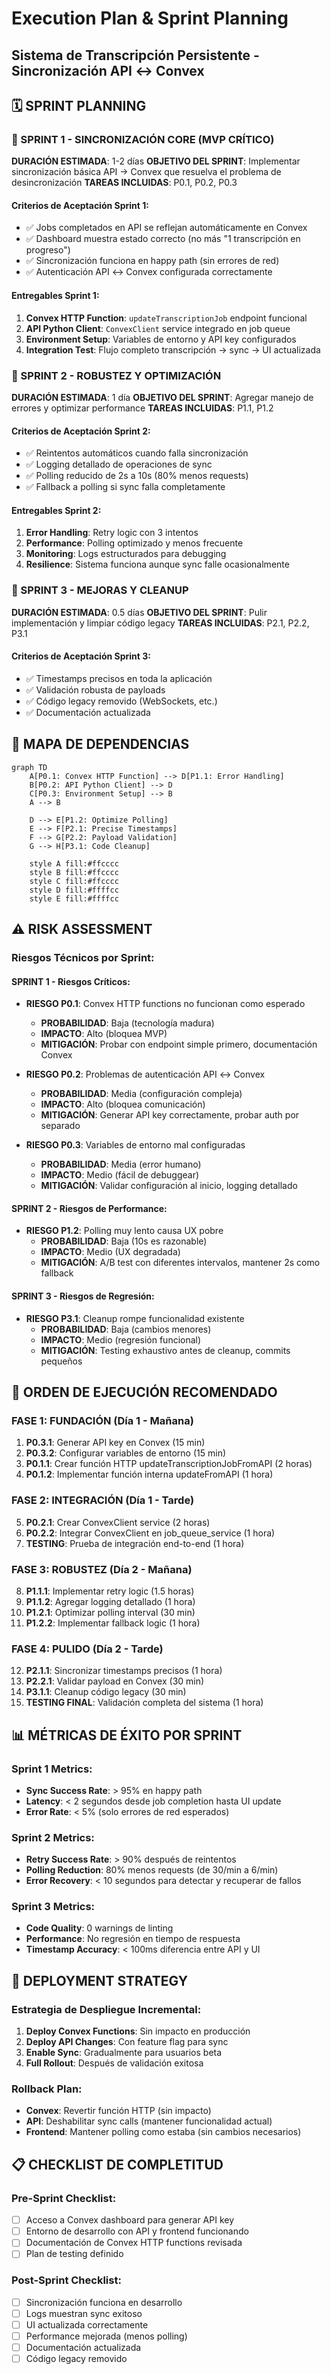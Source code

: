 # Execution Plan & Sprint Planning
## Sistema de Transcripción Persistente - Sincronización API ↔ Convex

## 🗓️ SPRINT PLANNING

### 📅 SPRINT 1 - SINCRONIZACIÓN CORE (MVP CRÍTICO)
**DURACIÓN ESTIMADA**: 1-2 días
**OBJETIVO DEL SPRINT**: Implementar sincronización básica API → Convex que resuelva el problema de desincronización
**TAREAS INCLUIDAS**: P0.1, P0.2, P0.3

#### Criterios de Aceptación Sprint 1:
- ✅ Jobs completados en API se reflejan automáticamente en Convex
- ✅ Dashboard muestra estado correcto (no más "1 transcripción en progreso")
- ✅ Sincronización funciona en happy path (sin errores de red)
- ✅ Autenticación API ↔ Convex configurada correctamente

#### Entregables Sprint 1:
1. **Convex HTTP Function**: `updateTranscriptionJob` endpoint funcional
2. **API Python Client**: `ConvexClient` service integrado en job queue
3. **Environment Setup**: Variables de entorno y API key configurados
4. **Integration Test**: Flujo completo transcripción → sync → UI actualizada

### 📅 SPRINT 2 - ROBUSTEZ Y OPTIMIZACIÓN
**DURACIÓN ESTIMADA**: 1 día
**OBJETIVO DEL SPRINT**: Agregar manejo de errores y optimizar performance
**TAREAS INCLUIDAS**: P1.1, P1.2

#### Criterios de Aceptación Sprint 2:
- ✅ Reintentos automáticos cuando falla sincronización
- ✅ Logging detallado de operaciones de sync
- ✅ Polling reducido de 2s a 10s (80% menos requests)
- ✅ Fallback a polling si sync falla completamente

#### Entregables Sprint 2:
1. **Error Handling**: Retry logic con 3 intentos
2. **Performance**: Polling optimizado y menos frecuente
3. **Monitoring**: Logs estructurados para debugging
4. **Resilience**: Sistema funciona aunque sync falle ocasionalmente

### 📅 SPRINT 3 - MEJORAS Y CLEANUP
**DURACIÓN ESTIMADA**: 0.5 días
**OBJETIVO DEL SPRINT**: Pulir implementación y limpiar código legacy
**TAREAS INCLUIDAS**: P2.1, P2.2, P3.1

#### Criterios de Aceptación Sprint 3:
- ✅ Timestamps precisos en toda la aplicación
- ✅ Validación robusta de payloads
- ✅ Código legacy removido (WebSockets, etc.)
- ✅ Documentación actualizada

## 🔄 MAPA DE DEPENDENCIAS

```mermaid
graph TD
    A[P0.1: Convex HTTP Function] --> D[P1.1: Error Handling]
    B[P0.2: API Python Client] --> D
    C[P0.3: Environment Setup] --> B
    A --> B
    
    D --> E[P1.2: Optimize Polling]
    E --> F[P2.1: Precise Timestamps]
    F --> G[P2.2: Payload Validation]
    G --> H[P3.1: Code Cleanup]
    
    style A fill:#ffcccc
    style B fill:#ffcccc
    style C fill:#ffcccc
    style D fill:#ffffcc
    style E fill:#ffffcc
```

## ⚠️ RISK ASSESSMENT

### Riesgos Técnicos por Sprint:

#### SPRINT 1 - Riesgos Críticos:
- **RIESGO P0.1**: Convex HTTP functions no funcionan como esperado
  - **PROBABILIDAD**: Baja (tecnología madura)
  - **IMPACTO**: Alto (bloquea MVP)
  - **MITIGACIÓN**: Probar con endpoint simple primero, documentación Convex

- **RIESGO P0.2**: Problemas de autenticación API ↔ Convex
  - **PROBABILIDAD**: Media (configuración compleja)
  - **IMPACTO**: Alto (bloquea comunicación)
  - **MITIGACIÓN**: Generar API key correctamente, probar auth por separado

- **RIESGO P0.3**: Variables de entorno mal configuradas
  - **PROBABILIDAD**: Media (error humano)
  - **IMPACTO**: Medio (fácil de debuggear)
  - **MITIGACIÓN**: Validar configuración al inicio, logging detallado

#### SPRINT 2 - Riesgos de Performance:
- **RIESGO P1.2**: Polling muy lento causa UX pobre
  - **PROBABILIDAD**: Baja (10s es razonable)
  - **IMPACTO**: Medio (UX degradada)
  - **MITIGACIÓN**: A/B test con diferentes intervalos, mantener 2s como fallback

#### SPRINT 3 - Riesgos de Regresión:
- **RIESGO P3.1**: Cleanup rompe funcionalidad existente
  - **PROBABILIDAD**: Baja (cambios menores)
  - **IMPACTO**: Medio (regresión funcional)
  - **MITIGACIÓN**: Testing exhaustivo antes de cleanup, commits pequeños

## 🎯 ORDEN DE EJECUCIÓN RECOMENDADO

### FASE 1: FUNDACIÓN (Día 1 - Mañana)
1. **P0.3.1**: Generar API key en Convex (15 min)
2. **P0.3.2**: Configurar variables de entorno (15 min)
3. **P0.1.1**: Crear función HTTP updateTranscriptionJobFromAPI (2 horas)
4. **P0.1.2**: Implementar función interna updateFromAPI (1 hora)

### FASE 2: INTEGRACIÓN (Día 1 - Tarde)
5. **P0.2.1**: Crear ConvexClient service (2 horas)
6. **P0.2.2**: Integrar ConvexClient en job_queue_service (1 hora)
7. **TESTING**: Prueba de integración end-to-end (1 hora)

### FASE 3: ROBUSTEZ (Día 2 - Mañana)
8. **P1.1.1**: Implementar retry logic (1.5 horas)
9. **P1.1.2**: Agregar logging detallado (1 hora)
10. **P1.2.1**: Optimizar polling interval (30 min)
11. **P1.2.2**: Implementar fallback logic (1 hora)

### FASE 4: PULIDO (Día 2 - Tarde)
12. **P2.1.1**: Sincronizar timestamps precisos (1 hora)
13. **P2.2.1**: Validar payload en Convex (30 min)
14. **P3.1.1**: Cleanup código legacy (30 min)
15. **TESTING FINAL**: Validación completa del sistema (1 hora)

## 📊 MÉTRICAS DE ÉXITO POR SPRINT

### Sprint 1 Metrics:
- **Sync Success Rate**: > 95% en happy path
- **Latency**: < 2 segundos desde job completion hasta UI update
- **Error Rate**: < 5% (solo errores de red esperados)

### Sprint 2 Metrics:
- **Retry Success Rate**: > 90% después de reintentos
- **Polling Reduction**: 80% menos requests (de 30/min a 6/min)
- **Error Recovery**: < 10 segundos para detectar y recuperar de fallos

### Sprint 3 Metrics:
- **Code Quality**: 0 warnings de linting
- **Performance**: No regresión en tiempo de respuesta
- **Timestamp Accuracy**: < 100ms diferencia entre API y UI

## 🚀 DEPLOYMENT STRATEGY

### Estrategia de Despliegue Incremental:
1. **Deploy Convex Functions**: Sin impacto en producción
2. **Deploy API Changes**: Con feature flag para sync
3. **Enable Sync**: Gradualmente para usuarios beta
4. **Full Rollout**: Después de validación exitosa

### Rollback Plan:
- **Convex**: Revertir función HTTP (sin impacto)
- **API**: Deshabilitar sync calls (mantener funcionalidad actual)
- **Frontend**: Mantener polling como estaba (sin cambios necesarios)

## 📋 CHECKLIST DE COMPLETITUD

### Pre-Sprint Checklist:
- [ ] Acceso a Convex dashboard para generar API key
- [ ] Entorno de desarrollo con API y frontend funcionando
- [ ] Documentación de Convex HTTP functions revisada
- [ ] Plan de testing definido

### Post-Sprint Checklist:
- [ ] Sincronización funciona en desarrollo
- [ ] Logs muestran sync exitoso
- [ ] UI actualizada correctamente
- [ ] Performance mejorada (menos polling)
- [ ] Documentación actualizada
- [ ] Código legacy removido

